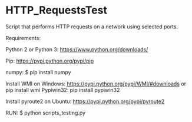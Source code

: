 # HTTP_RequestsTest
Script that performs HTTP requests on a network using selected ports.

Requirements:

Python 2 or Python 3: https://www.python.org/downloads/

Pip: https://pypi.python.org/pypi/pip

numpy: $ pip install numpy

Install WMI on Windows: https://pypi.python.org/pypi/WMI/#downloads or pip install wmi
Pypiwin32: pip install pypiwin32

Install pyroute2 on Ubuntu: https://pypi.python.org/pypi/pyroute2


RUN:
$ python scripts_testing.py

